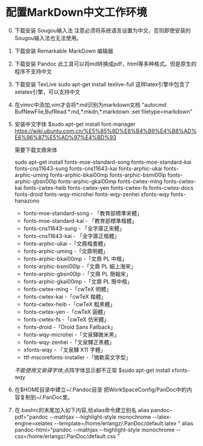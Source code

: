 # 配置MarkDown中文工作环境
0.  下载安装 Sougou输入法
   	注意必须将系统语言设置为中文，否则即使安装的Sougou输入法也无法使用。
1. 	下载安装 Remarkable MarkDown 编辑器
2. 	下载安装 Pandoc
   	此工具可以将md转换成pdf，html等多种格式。但是原生的程序不支持中文
3. 	下载安装 TexLive
   	sudo apt-get install texlive-full
   	这样latex引擎中包含了xelatex引擎，可以支持中文
4. 	在vimrc中添加,vim才会将\*.md识别为markdown文档
   	"autocmd BufNewFile,BufRead \*.md,\*.mkdn,\*.markdown :set filetype=markdown"
5. 	安装中文字体
   	$sudo apt-get install font-manager
   	https://wiki.ubuntu.com.cn/%E5%85%8D%E8%B4%B9%E4%B8%AD%E6%96%87%E5%AD%97%E4%BD%93

   	需要下载文鼎宋体

   	sudo apt-get install fonts-moe-standard-song fonts-moe-standard-kai fonts-cns11643-sung fonts-cns11643-kai fonts-arphic-ukai fonts-arphic-uming fonts-arphic-bkai00mp fonts-arphic-bsmi00lp fonts-arphic-gbsn00lp fonts-arphic-gkai00mp fonts-cwtex-ming fonts-cwtex-kai fonts-cwtex-heib fonts-cwtex-yen fonts-cwtex-fs fonts-cwtex-docs fonts-droid fonts-wqy-microhei fonts-wqy-zenhei xfonts-wqy fonts-hanazono
	- fonts-moe-standard-song - 「教育部標準宋體」
	- fonts-moe-standard-kai - 「教育部標準楷體」
	- fonts-cns11643-sung - 「全字庫正宋體」
	- fonts-cns11643-kai - 「全字庫正楷體」
	- fonts-arphic-ukai -「文鼎楷書體」
	- fonts-arphic-uming -「文鼎明體」
	- fonts-arphic-bkai00mp -「文鼎 PL 中楷」
	- fonts-arphic-bsmi00lp -「文鼎 PL 細上海宋」
	- fonts-arphic-gbsn00lp -「文鼎 PL 簡報宋」
	- fonts-arphic-gkai00mp -「文鼎 PL 簡中楷」
	- fonts-cwtex-ming -「cwTeX 明體」
	- fonts-cwtex-kai -「cwTeX 楷體」
	- fonts-cwtex-heib -「cwTeX 粗黑體」
	- fonts-cwtex-yen -「cwTeX 圓體」
	- fonts-cwtex-fs -「cwTeX 仿宋體」
	- fonts-droid -「Droid Sans Fallback」
	- fonts-wqy-microhei -「文泉驛微米黑」
	- fonts-wqy-zenhei -「文泉驛正黑體」
	- xfonts-wqy - 「文泉驛 X11 字體」
	- ttf-mscorefonts-installer -「微軟英文字型」 

   	*不能使用文泉驿字体*,点阵字体显示都不正常
   	$sudo apt-get install xfonts-wqy

6. 	在$HOME目录中建立~/.Pandoc目录
    把WorkSpaceConfig/PanDoc中的内容复制到~/.PanDoc里。
7. 	在.bashrc的末尾加入如下内容,给alias命令建立别名
	alias pandoc-pdf="pandoc --mathjax --highlight-style monochrome --latex-engine=xelatex --template=/home/erlangz/.PanDoc/default.latex "
	alias pandoc-html="pandoc --mathjax --highlight-style monochrome --css=/home/erlangz/.PanDoc/default.css "
